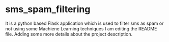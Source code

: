# sms_spam_filtering
It is a python based Flask application which is used to filter sms as spam or not using some Machiene Learning techniques
I am editing the README file. Adding some more details about the project description.


